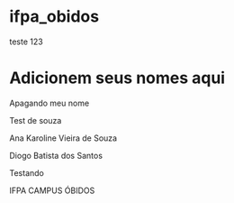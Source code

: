 # ifpa_obidos
teste 123

# Adicionem seus nomes aqui
Apagando meu nome

Test de souza

Ana Karoline Vieira de Souza

Diogo Batista dos Santos

Testando

IFPA CAMPUS ÓBIDOS